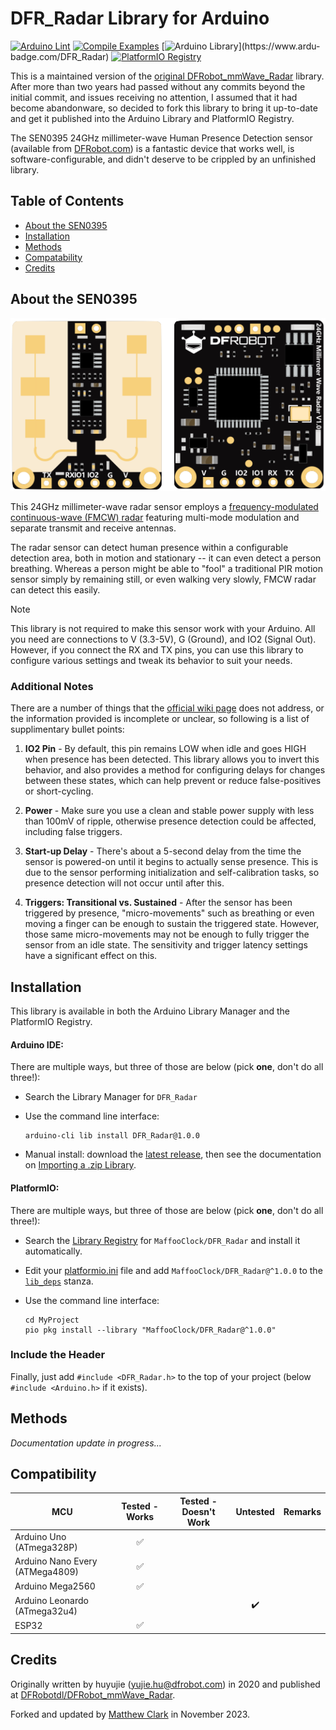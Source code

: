 # DFR_Radar Library for Arduino

[![Arduino Lint](https://github.com/MaffooClock/DFR_Radar/actions/workflows/check-arduino.yml/badge.svg)](https://github.com/MaffooClock/DFR_Radar/actions/workflows/check-arduino.yml)  [![Compile Examples](https://github.com/MaffooClock/DFR_Radar/actions/workflows/compile-examples.yml/badge.svg)](https://github.com/MaffooClock/DFR_Radar/actions/workflows/compile-examples.yml)  [![Arduino Library](https://www.ardu-badge.com/badge/DFR_Radar.svg?)](https://www.ardu-badge.com/DFR_Radar)  [![PlatformIO Registry](https://badges.registry.platformio.org/packages/maffooclock/library/DFR_Radar.svg)](https://registry.platformio.org/libraries/maffooclock/DFR_Radar)

This is a maintained version of the [original DFRobot_mmWave_Radar](https://github.com/DFRobotdl/DFRobot_mmWave_Radar) library.  After more than two years had passed without any commits beyond the initial commit, and issues receiving no attention, I assumed that it had become abandonware, so decided to fork this library to bring it up-to-date and get it published into the Arduino Library and PlatformIO Registry.

The SEN0395 24GHz millimeter-wave Human Presence Detection sensor (available from [DFRobot.com](https://www.dfrobot.com/product-2282.html)) is a fantastic device that works well, is software-configurable, and didn't deserve to be crippled by an unfinished library.


## Table of Contents

* [About the SEN0395](#about-the-sen0395)
* [Installation](#installation)
* [Methods](#methods)
* [Compatability](#compatability)
* [Credits](#credits)


## About the SEN0395

![Front and back of DFRobot SEN0395 module](.github/photos/SEN0395.png)

This 24GHz millimeter-wave radar sensor employs a [frequency-modulated continuous-wave (FMCW) radar](https://en.wikipedia.org/wiki/Continuous-wave_radar#Modulated_continuous-wave) featuring multi-mode modulation and separate transmit and receive antennas.

The radar sensor can detect human presence within a configurable detection area, both in motion and stationary -- it can even detect a person breathing.  Whereas a person might be able to "fool" a traditional PIR motion sensor simply by remaining still, or even walking very slowly, FMCW radar can detect this easily.

> [!NOTE]
> This library is not required to make this sensor work with your Arduino.  All you need are connections to V (3.3-5V), G (Ground), and IO2 (Signal Out).  However, if you connect the RX and TX pins, you can use this library to configure various settings and tweak its behavior to suit your needs.


### Additional Notes

There are a number of things that the [official wiki page](https://wiki.dfrobot.com/mmWave_Radar_Human_Presence_Detection_SKU_SEN0395) does not address, or the information provided is incomplete or unclear, so following is a list of supplimentary bullet points:

 1. **IO2 Pin** - By default, this pin remains LOW when idle and goes HIGH when presence has been detected.  This library allows you to invert this behavior, and also provides a method for configuring delays for changes between these states, which can help prevent or reduce false-positives or short-cycling.

 2. **Power** - Make sure you use a clean and stable power supply with less than 100mV of ripple, otherwise presence detection could be affected, including false triggers.

 3. **Start-up Delay** - There's about a 5-second delay from the time the sensor is powered-on until it begins to actually sense presence.  This is due to the sensor performing initialization and self-calibration tasks, so presence detection will not occur until after this.

 4. **Triggers: Transitional vs. Sustained** - After the sensor has been triggered by presence, "micro-movements" such as breathing or even moving a finger can be enough to sustain the triggered state.  However, those same micro-movements may not be enough to fully trigger the sensor from an idle state.  The sensitivity and trigger latency settings have a significant effect on this.


## Installation

This library is available in both the Arduino Library Manager and the PlatformIO Registry.


#### Arduino IDE:

There are multiple ways, but three of those are below (pick **one**, don't do all three!):

 - Search the Library Manager for `DFR_Radar`

 - Use the command line interface:
   ```shell
   arduino-cli lib install DFR_Radar@1.0.0
   ```

 -  Manual install: download the [latest release](https://github.com/MaffooClock/DFR_Radar/releases/latest), then see the documentation on [Importing a .zip Library](https://docs.arduino.cc/software/ide-v1/tutorials/installing-libraries#importing-a-zip-library).


#### PlatformIO:

There are multiple ways, but three of those are below (pick **one**, don't do all three!):

 - Search the [Library Registry](https://registry.platformio.org/search?t=library) for `MaffooClock/DFR_Radar` and install it automatically.

 - Edit your [platformio.ini](https://docs.platformio.org/en/latest/projectconf/index.html) file and add `MaffooClock/DFR_Radar@^1.0.0` to the [`lib_deps`](https://docs.platformio.org/en/latest/projectconf/sections/env/options/library/lib_deps.html) stanza.

 - Use the command line interface:
   ```shell
   cd MyProject
   pio pkg install --library "MaffooClock/DFR_Radar@^1.0.0"
   ```


### Include the Header

Finally, just add `#include <DFR_Radar.h>` to the top of your project (below `#include <Arduino.h>` if it exists).


## Methods

_Documentation update in progress..._


## Compatibility

| **MCU**                         | **Tested - Works** | **Tested - Doesn't Work** |   **Untested**   | **Remarks** |
|---------------------------------|:------------------:|:-------------------------:|:----------------:|-------------|
| Arduino Uno (ATmega328P)        | :white_check_mark: |                           |                  |             |
| Arduino Nano Every (ATMega4809) | :white_check_mark: |                           |                  |             |
| Arduino Mega2560                | :white_check_mark: |                           |                  |             |
| Arduino Leonardo (ATmega32u4)   |                    |                           |:heavy_check_mark:|             |
| ESP32                           | :white_check_mark: |                           |                  |             |


## Credits

Originally written by huyujie (yujie.hu@dfrobot.com) in 2020 and published at [DFRobotdl/DFRobot_mmWave_Radar](https://github.com/DFRobotdl/DFRobot_mmWave_Radar).

Forked and updated by [Matthew Clark](https://github.com/MaffooClock) in November 2023.

